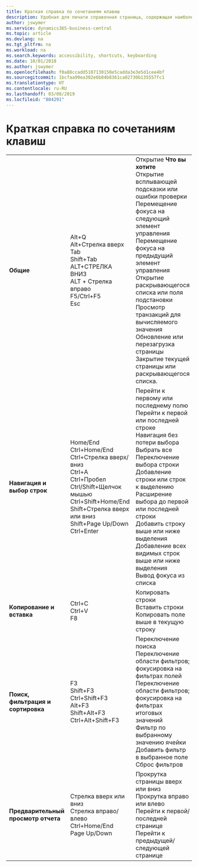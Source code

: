 ```yaml
---
title: Краткая справка по сочетаниям клавиш
description: Удобная для печати справочная страница, содержащая наиболее популярные сочетания клавиш.
author: jswymer
ms.service: dynamics365-business-central
ms.topic: article
ms.devlang: na
ms.tgt_pltfrm: na
ms.workload: na
ms.search.keywords: accessibility, shortcuts, keyboarding
ms.date: 10/01/2018
ms.author: jswymer
ms.openlocfilehash: f0a88ccadd5107130150e5cadda3e3e5d1cee4bf
ms.sourcegitcommit: 1bcfaa99ea302e6b84b8361ca02730b135557fc1
ms.translationtype: HT
ms.contentlocale: ru-RU
ms.lasthandoff: 03/08/2019
ms.locfileid: "804291"
---
```

# <a name="keyboard-shortcuts-quick-reference"></a>Краткая справка по сочетаниям клавиш

||||  
|----------------|-----------|----------------|
|**Общие**|Alt+Q<br />Alt+Стрелка вверх<br />Tab<br />Shift+Tab<br />ALT+СТРЕЛКА ВНИЗ<br />ALT + Стрелка вправо<br />F5/Ctrl+F5<br />Esc|Открытие **Что вы хотите**<br />Открытие всплывающей подсказки или ошибки проверки<br />Перемещение фокуса на следующий элемент управления<br />Перемещение фокуса на предыдущий элемент управления<br />Открытие раскрывающегося списка или поля подстановки<br />Просмотр транзакций для вычисляемого значения<br />Обновление или перезагрузка страницы<br />Закрытие текущей страницы или раскрывающегося списка.|
|**Навигация и выбор строк**| Home/End<br />Ctrl+Home/End <br />Ctrl+Стрелка вверх/вниз<br />Ctrl+A <br />Ctrl+Пробел<br />Ctrl/Shift+Щелчок мышью<br />Ctrl+Shift+Home/End<br />Shift+Стрелка вверх или вниз<br />Shift+Page Up/Down<br />Ctrl+Enter| Перейти к первому или последнему полю<br />Перейти к первой или последней строке<br />Навигация без потери выбора<br />Выбрать все<br />Переключение выбора строки<br /> Добавление строки или строк к выделению<br />Расширение выбора до первой или последней строки<br />Добавить строку выше или ниже выделения<br />Добавление всех видимых строк выше или ниже выделения<br />Вывод фокуса из списка|
|**Копирование и вставка**|Ctrl+C<br />Ctrl+V<br />F8|Копировать строки<br />Вставить строки<br />Копировать поле выше в текущую строку|
|**Поиск, фильтрация и сортировка**|F3<br />Shift+F3<br />Ctrl+Shift+F3<br />Alt+F3<br />Shift+Alt+F3<br />Ctrl+Alt+Shift+F3|Переключение поиска<br />Переключение области фильтров; фокусировка на фильтрах полей<br />Переключение области фильтров; фокусировка на фильтрах итоговых значений<br />Фильтр по выбранному значению ячейки<br />Добавить фильтр в выбранное поле<br />Сброс фильтров|
|**Предварительный просмотр отчета**|Стрелка вверх или вниз<br />Стрелка вправо/влево<br />Ctrl+Home/End<br />Page Up/Down|Прокрутка страницы вверх или вниз<br />Прокрутка вправо или влево <br />Перейти к первой/последней странице<br />Перейти к предыдущей/следующей странице|
